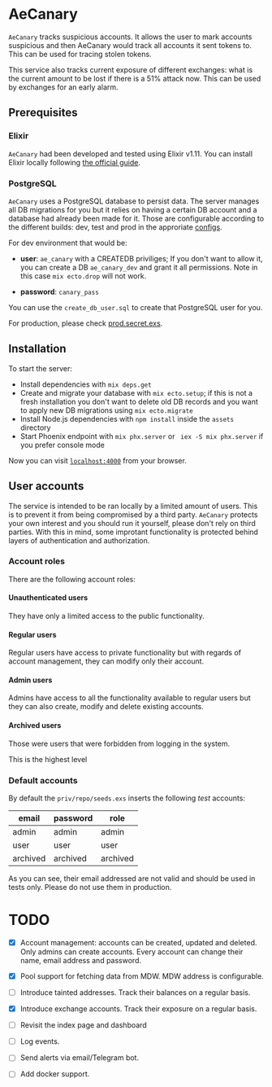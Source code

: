 # AeCanary

`AeCanary` tracks suspicious accounts. It allows the user to mark accounts
suspicious and then AeCanary would track all accounts it sent tokens to. This
can be used for tracing stolen tokens.

This service also tracks current exposure of different exchanges: what is the
current amount to be lost if there is a 51% attack now. This can be used by
exchanges for an early alarm.


## Prerequisites

### Elixir

`AeCanary` had been developed and tested using Elixir v1.11. You can install
Elixir locally following [the official
guide](https://elixir-lang.org/install.html).

### PostgreSQL
`AeCanary` uses a PostgreSQL database to persist data. The server manages all
DB migrations for you but it relies on having a certain DB account and
a database had already been made for it. Those are configurable according to
the different builds: dev, test and prod in the approriate
[configs](config/).

For dev environment that would be:

* **user**: `ae_canary` with a CREATEDB priviliges; If you don't want to allow
  it, you can create a DB `ae_canary_dev` and grant it all permissions. Note
  in this case `mix ecto.drop` will not work.

* **password**: `canary_pass`

You can use the `create_db_user.sql` to create that PostgreSQL user for you.

For production, please check [prod.secret.exs](config/prod.secret.exs).


## Installation
To start the server:

  * Install dependencies with `mix deps.get`
  * Create and migrate your database with `mix ecto.setup`; if this is not a
    fresh installation you don't want to delete old DB records and you want to
    apply new DB migrations using `mix ecto.migrate`
  * Install Node.js dependencies with `npm install` inside the `assets` directory
  * Start Phoenix endpoint with `mix phx.server` or ` iex -S mix phx.server`
    if you prefer console mode

Now you can visit [`localhost:4000`](http://localhost:4000) from your browser.

## User accounts

The service is intended to be ran locally by a limited amount of users. This
is to prevent it from being compromised by a third party. `AeCanary` protects
your own interest and you should run it yourself, please don't rely on third
parties. With this in mind, some improtant functionality is protected behind
layers of authentication and authorization.

### Account roles

There are the following account roles:

#### Unauthenticated users

They have only a limited access to the public functionality.


#### Regular users

Regular users have access to private functionality but with regards of account
management, they can modify only their account.

#### Admin users

Admins have access to all the functionality available to regular users but
they can also create, modify and delete existing accounts.

#### Archived users

Those were users that were forbidden from logging in the system.

This is the highest level

### Default accounts

By default the `priv/repo/seeds.exs` inserts the following *test* accounts:

| email | password | role |
|---|---|---|
| admin | admin | admin |
| user | user | user |
| archived | archived | archived |

As you can see, their email addressed are not valid and should be used in
tests only. Please do not use them in production.

# TODO

- [x] Account management: accounts can be created, updated and deleted. Only
  admins can create accounts. Every account can change their name, email
  address and password.

- [x] Pool support for fetching data from MDW. MDW address is configurable.

- [ ] Introduce tainted addresses. Track their balances on a regular basis.

- [x] Introduce exchange accounts. Track their exposure on a regular basis.

- [ ] Revisit the index page and dashboard

- [ ] Log events.

- [ ] Send alerts via email/Telegram bot.

- [ ] Add docker support.

